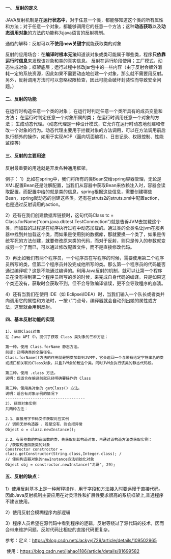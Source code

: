 #### 一、 反射的定义

JAVA反射机制是在**运行状态中**，对于任意一个类，都能够知道这个类的所有属性和方法；对于任意一个对象，都能够调用它的任意一个方法；这种**动态获取**以及**动态调用对象**的方法的功能称为java语言的反射机制。

通俗的解释：反射可以**不使用new关键字**就能获取类的对象

反射的应用场合：在**编译时根本无法**知道该对象或类可能属于哪些类，程序**只依靠运行时信息**来发现该对象和类的真实信息。
                               反射在运行阶段使用；工厂模式，动态生成对象；框架底层；运行过程中修改jar包中的一些内容（由于反射会额外消耗一定的系统资源，因此如果不需要动态地创建一个对象，那么就不需要用反射。另外，反射调用方法时可以忽略权限检查，因此可能会破坏封装性而导致安全问题。）

#### 二、反射的功能

在运行时构造任意一个类的对象；
在运行时判定任意一个类所具有的成员变量和方法；
在运行时判定任意一个对象所属的类；
在运行时调用任意一个对象的方法；
生成动态代理。（动态代理是一种设计模式，它允许在运行时动态地创建和修改一个对象的行为。动态代理主要用于拦截对象的方法调用，可以在方法调用前后执行额外的操作，如用于实现AOP（面向切面编程）、日志记录、权限控制、性能监控等）

#### 三、反射的主要用途

反射最重要的用途就是开发各种通用框架。

例子：
1）比如在spring中，我们将所有的类Bean交给spring容器管理，无论是XML配置Bean还是注解配置，当我们从容器中获取Bean来依赖注入时，容器会读取配置，而配置中给的就是类的信息，spring根据这些信息，需要创建哪些Bean，spring就动态的创建这些类。还有在struts2的struts.xml中配置action，也是通过反射调用的action。

2）还有在我们创建数据库链接时，这句代码Class tc = Class.forName(“com.java.dbtest.TestConnection”)就是告诉JVM去加载这个类，而加载的过程是在程序执行过程中动态加载的。通过类的全类名让jvm在服务器中找到并加载这个类，而如果是使用别的数据库，那就要换一个类了，如果是传统写死的方法创建，就要修改原来类的代码，而对于反射，则只是传入的参数就变成另一个了而已，可以通过修改配置文件，而不是直接修改代码。

3）再比如我们有两个程序员，一个程序员在写程序的时候，需要使用第二个程序员所写的类，但第二个程序员并没完成他所写的类。那么第一个程序员的代码能否通过编译呢？这是不能通过编译的。利用Java反射的机制，就可以让第一个程序员在没有得到第二个程序员所写的类的时候，来完成自身代码的编译。只是如果这个类还没有，获取时会获取不到，但不会导致编译错误，更不会导致程序的崩溃。

4）还有当我们在使用 IDE（如 Eclipse\IDEA）时，当我们输入一个队长或者类并向调用它的属性和方法时，一按 (“.”)点号，编译器就会自动列出她的属性或方法，这里就会用到反射。

#### 四、基本反射功能的实现

~~~shell
1)、获取Class对象
在 Java API 中，提供了获取 Class 类对象的三种方法：

第一种，使用 Class.forName 静态方法。
前提：已明确类的全路径名。
Class.forName()方法的作用就是把类加载到JVM中，它会返回一个与带有给定字符串名的类或接口相关联的Class对象，并且JVM会加载这个类，同时JVM会执行该类的静态代码段。

第二种，使用 .class 方法。
说明：仅适合在编译前就已经明确要操作的 Class

第三种，使用类对象的 getClass() 方法。
说明：适合有对象示例的情况下
-----------------------------------
2)、获取对象实例
共两种方法：

2.1、直接用字节码文件获取对应实例
// 调用无参构造器 ，若是没有，则会报异常
Object o = clazz.newInstance();　　

2.2、有带参数的构造函数的类，先获取到其构造对象，再通过该构造方法类获取实例：
/ /获取构造函数类的对象
Constroctor constroctor = clazz.getConstructor(String.class,Integer.class); /
// 使用构造器对象的newInstance方法初始化对象
Object obj = constroctor.newInstance("龙哥", 29); 
~~~

#### 五、反射的缺点：
1）使用反射基本上是一种解释操作，用于字段和方法接入时要远慢于直接代码。因此Java反射机制主要应用在对灵活性和扩展性要求很高的系统框架上,普通程序不建议使用。

2）使用反射会模糊程序内部逻辑

3）程序人员希望在源代码中看到程序的逻辑，反射等绕过了源代码的技术，因而会带来维护问题。反射代码比相应的直接代码更复杂。



参考：定义：https://blog.csdn.net/Jackyyl729/article/details/109502965

​			使用：https://blog.csdn.net/jiahao1186/article/details/81699582

